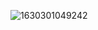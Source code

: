 ![1630301049242](https://user-images.githubusercontent.com/70565774/131289701-525117e8-5cd7-40a0-8029-12a081efe66c.jpg)

